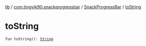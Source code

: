 [lib](../../index.md) / [com.tingyik90.snackprogressbar](../index.md) / [SnackProgressBar](index.md) / [toString](./to-string.md)

# toString

`fun toString(): `[`String`](https://kotlinlang.org/api/latest/jvm/stdlib/kotlin/-string/index.html)